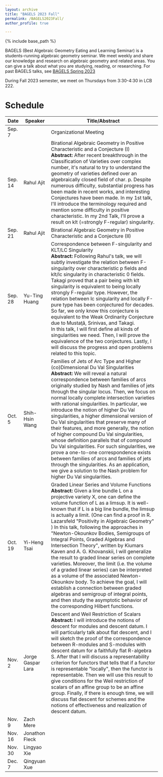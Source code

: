 ```yaml
---
layout: archive
title: "BAGELS 2023 Fall"
permalink: /BAGELS2023Fall/
author_profile: true

---
```


{% include base_path %}


BAGELS (Best Algebraic Geometry Eating and Learning Seminar) is a students-running algebraic geometry seminar. We meet weekly and share our knowledge and research on algebraic geometry and related areas. You can give a talk about what you are studying, reading, or researching. For past BAGELS talks, see [BAGELS Spring 2023](https://www.math.utah.edu/~slee/Bagels.html)

During Fall 2023 semester, we meet on Thursdays from 3:30-4:30 in LCB 222.

Schedule
======

| Date    | Speaker          | Title/Abstract                                             |
|---------|------------------|--------------------------------------------------------------------------------|
| Sep. 7  |                  | Organizational Meeting                                                         |
| Sep. 14 | Rahul Ajit       | Birational Algebraic Geometry in Positive Characteristic and a Conjecture (I)<br> **Abstract:** After recent breakthrough in the Classification of Varieties over complex number, it's natural to try to understand the geometry of varieties defined over an algebraically closed field of char. p. Despite numerous difficulty, substantial progress has been made in recent works, and interesting Conjectures have been made. In my 1st talk, I'll introduce the terminology required and mention some difficulty in positive characteristic. In my 2nd Talk, I'll prove a result on klt (=strongly F-regular) singularity.|
| Sep. 21 | Rahul Ajit       | Birational Algebraic Geometry in Positive Characteristic and a Conjecture (II) |
| Sep. 28 | Yu-Ting Huang    | Correspondence between F-singularity and KLT/LC Singularity <br> **Abstract:** Following Rahul's talk, we will subtly investigate the relation between F-singularity over characteristic p fields and klt/lc singularity in characteristic 0 fields. Takagi proved that a pair being with klt singularity is equivalent to being locally strongly F-regular type. However, the relation between lc singularity and locally F-pure type has been conjectured for decades. So far, we only know this conjecture is equivalent to the Weak Ordinarity Conjecture due to Mustaţă, Srinivas, and Takagi.<br> In this talk, I will first define all kinds of singularities we need. Then, I will prove the equivalence of the two conjectures. Lastly, I will discuss the progress and open problems related to this topic.                                                                               |
| Oct. 5  | Shih-Hsin Wang   | Families of Jets of Arc Type and Higher (co)Dimensional Du Val Singularities <br> **Abstract:** We will reveal a natural correspondence between families of arcs originally studied by Nash and families of jets through the singular locus. Then, we focus on normal locally complete intersection varieties with rational singularities. In particular, we introduce the notion of higher Du Val singularities, a higher dimensional version of Du Val singularities that preserve many of their features, and more generally, the notion of higher compound Du Val singularities, whose definition parallels that of compound Du Val singularities. For such singularities, we prove a one-to-one correspondence exists between families of arcs and families of jets through the singularities. As an application, we give a solution to the Nash problem for higher Du Val singularities.                                                                               |
| Oct. 19 | Yi-Heng Tsai     | Graded Linear Series and Volume Functions <br> **Abstract:** Given a line bundle L on a projective variety X, one can define the volume function of L as a limsup. It is well-known that if L is a big line bundle, the limsup is actually a limit. (One can find a proof in R. Lazarsfeld "Positivity in Algebraic Geometry" ) In this talk, following the approaches in "Newton-Okounkov Bodies, Semigroups of Integral Points, Graded Algebras and Intersection Theory", written by Kiumars Kaven and A. G. Khovanskii, I will generalize the result to graded linear series on complete varieties. Moreover, the limit (i.e. the volume of a graded linear series) can be interpreted as a volume of the associated Newton-Okounkov body. To achieve the goal, I will establish a connection between graded algebras and semigroup of integral points, and then study the asymptotic behavior of the corresponding Hilbert functions.                                                                               |
| Nov. 2  | Jorge Gaspar Lara | Descent and Weil Restriction of Scalars <br> **Abstract:** I will introduce the notions of descent for modules and descent datum. I will particularly talk about flat descent, and I will sketch the proof of the correspondence between R-modules and S-modules with descent datum for a faithfully flat R-algebra S. After that I will discuss a representability criterion for functors that tells that if a functor is representable "locally", then the functor is representable. Then we will use this result to give conditions for the Weil restriction of scalars of an affine group to be an affine group. Finally, if there is enough time, we will discuss flat descent for schemes and the notions of effectiveness and realization of descent datum.                                                                              |
| Nov. 9  | Zach Mere        |                                                                                |
| Nov. 16 | Jonathon Fleck   |                                                                                |
| Nov. 30 | Lingyao Xie        |                                                                                |
| Dec. 7  | Qingyuan Xue     |                                                                                |

